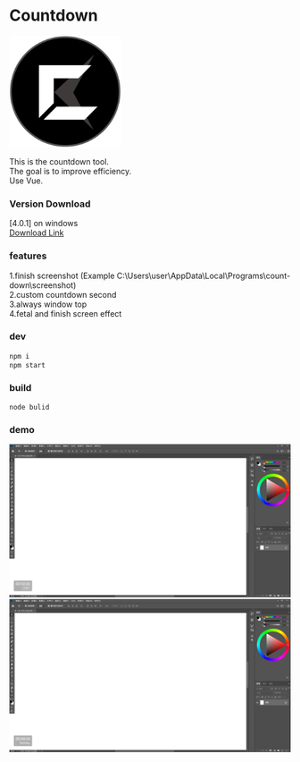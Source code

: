 # Countdown
<img width="200" src="img/countdownlogo.png"/>  

This is the countdown tool.  
The goal is to improve efficiency.  
Use Vue.

### Version Download
[4.0.1] on windows  
[Download Link](https://github.com/unromanticman/Countdown/releases/download/4.0.1/Countdown.Setup.4.0.1.exe
)
### features

1.finish screenshot  (Example C:\Users\user\AppData\Local\Programs\count-down\screenshot)  
2.custom countdown second  
3.always window top  
4.fetal and finish screen effect

### dev
```
npm i
npm start
```
### build
```
node bulid
```

### demo
<img src="img/demo1.PNG"/>  
<img src="img/demo2.PNG"/>  

